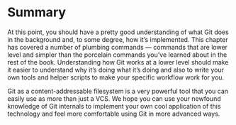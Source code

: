 # Summary
At this point, you should have a pretty good understanding of what Git does in the background and,
to some degree, how it’s implemented. This chapter has covered a number of plumbing
commands — commands that are lower level and simpler than the porcelain commands you’ve
learned about in the rest of the book. Understanding how Git works at a lower level should make it
easier to understand why it’s doing what it’s doing and also to write your own tools and helper
scripts to make your specific workflow work for you.

Git as a content-addressable filesystem is a very powerful tool that you can easily use as more than
just a VCS. We hope you can use your newfound knowledge of Git internals to implement your own
cool application of this technology and feel more comfortable using Git in more advanced ways.
